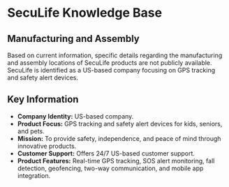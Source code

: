 # SecuLife Knowledge Base

## Manufacturing and Assembly

Based on current information, specific details regarding the manufacturing and assembly locations of SecuLife products are not publicly available. SecuLife is identified as a US-based company focusing on GPS tracking and safety alert devices.

## Key Information

- **Company Identity:** US-based company.
- **Product Focus:** GPS tracking and safety alert devices for kids, seniors, and pets.
- **Mission:** To provide safety, independence, and peace of mind through innovative products.
- **Customer Support:** Offers 24/7 US-based customer support.
- **Product Features:** Real-time GPS tracking, SOS alert monitoring, fall detection, geofencing, two-way communication, and mobile app integration.